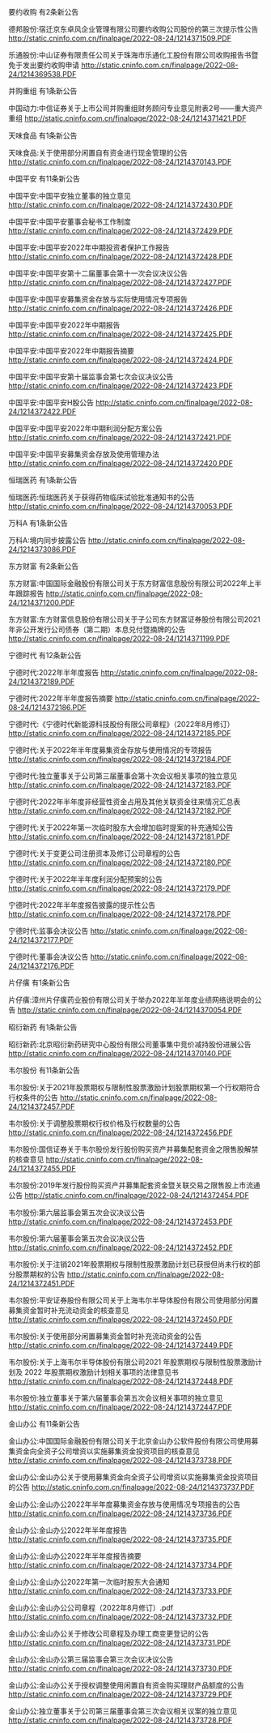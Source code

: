 要约收购 有2条新公告 

德邦股份:宿迁京东卓风企业管理有限公司要约收购公司股份的第三次提示性公告 http://static.cninfo.com.cn/finalpage/2022-08-24/1214371509.PDF 

乐通股份:中山证券有限责任公司关于珠海市乐通化工股份有限公司收购报告书暨免于发出要约收购申请 http://static.cninfo.com.cn/finalpage/2022-08-24/1214369538.PDF 

并购重组 有1条新公告 

中国动力:中信证券关于上市公司并购重组财务顾问专业意见附表2号——重大资产重组 http://static.cninfo.com.cn/finalpage/2022-08-24/1214371421.PDF 

天味食品 有1条新公告 

天味食品:关于使用部分闲置自有资金进行现金管理的公告 http://static.cninfo.com.cn/finalpage/2022-08-24/1214370143.PDF 

中国平安 有11条新公告 

中国平安:中国平安独立董事的独立意见 http://static.cninfo.com.cn/finalpage/2022-08-24/1214372430.PDF 

中国平安:中国平安董事会秘书工作制度 http://static.cninfo.com.cn/finalpage/2022-08-24/1214372429.PDF 

中国平安:中国平安2022年中期投资者保护工作报告 http://static.cninfo.com.cn/finalpage/2022-08-24/1214372428.PDF 

中国平安:中国平安第十二届董事会第十一次会议决议公告 http://static.cninfo.com.cn/finalpage/2022-08-24/1214372427.PDF 

中国平安:中国平安募集资金存放与实际使用情况专项报告 http://static.cninfo.com.cn/finalpage/2022-08-24/1214372426.PDF 

中国平安:中国平安2022年中期报告 http://static.cninfo.com.cn/finalpage/2022-08-24/1214372425.PDF 

中国平安:中国平安2022年中期报告摘要 http://static.cninfo.com.cn/finalpage/2022-08-24/1214372424.PDF 

中国平安:中国平安第十届监事会第七次会议决议公告 http://static.cninfo.com.cn/finalpage/2022-08-24/1214372423.PDF 

中国平安:中国平安H股公告 http://static.cninfo.com.cn/finalpage/2022-08-24/1214372422.PDF 

中国平安:中国平安2022年中期利润分配方案公告 http://static.cninfo.com.cn/finalpage/2022-08-24/1214372421.PDF 

中国平安:中国平安募集资金存放及使用管理办法 http://static.cninfo.com.cn/finalpage/2022-08-24/1214372420.PDF 

恒瑞医药 有1条新公告 

恒瑞医药:恒瑞医药关于获得药物临床试验批准通知书的公告 http://static.cninfo.com.cn/finalpage/2022-08-24/1214370053.PDF 

万科A 有1条新公告 

万科A:境内同步披露公告 http://static.cninfo.com.cn/finalpage/2022-08-24/1214373086.PDF 

东方财富 有2条新公告 

东方财富:中国国际金融股份有限公司关于东方财富信息股份有限公司2022年上半年跟踪报告 http://static.cninfo.com.cn/finalpage/2022-08-24/1214371200.PDF 

东方财富:东方财富信息股份有限公司关于子公司东方财富证券股份有限公司2021年非公开发行公司债券（第二期）本息兑付暨摘牌的公告 http://static.cninfo.com.cn/finalpage/2022-08-24/1214371199.PDF 

宁德时代 有12条新公告 

宁德时代:2022年半年度报告 http://static.cninfo.com.cn/finalpage/2022-08-24/1214372189.PDF 

宁德时代:2022年半年度报告摘要 http://static.cninfo.com.cn/finalpage/2022-08-24/1214372186.PDF 

宁德时代:《宁德时代新能源科技股份有限公司章程》（2022年8月修订） http://static.cninfo.com.cn/finalpage/2022-08-24/1214372185.PDF 

宁德时代:关于2022年半年度募集资金存放与使用情况的专项报告 http://static.cninfo.com.cn/finalpage/2022-08-24/1214372184.PDF 

宁德时代:独立董事关于公司第三届董事会第十次会议相关事项的独立意见 http://static.cninfo.com.cn/finalpage/2022-08-24/1214372183.PDF 

宁德时代:2022年半年度非经营性资金占用及其他关联资金往来情况汇总表 http://static.cninfo.com.cn/finalpage/2022-08-24/1214372182.PDF 

宁德时代:关于2022年第一次临时股东大会增加临时提案的补充通知公告 http://static.cninfo.com.cn/finalpage/2022-08-24/1214372181.PDF 

宁德时代:关于变更公司注册资本及修订公司章程的公告 http://static.cninfo.com.cn/finalpage/2022-08-24/1214372180.PDF 

宁德时代:关于2022年半年度利润分配预案的公告 http://static.cninfo.com.cn/finalpage/2022-08-24/1214372179.PDF 

宁德时代:2022年半年度报告披露的提示性公告 http://static.cninfo.com.cn/finalpage/2022-08-24/1214372178.PDF 

宁德时代:监事会决议公告 http://static.cninfo.com.cn/finalpage/2022-08-24/1214372177.PDF 

宁德时代:董事会决议公告 http://static.cninfo.com.cn/finalpage/2022-08-24/1214372176.PDF 

片仔癀 有1条新公告 

片仔癀:漳州片仔癀药业股份有限公司关于举办2022年半年度业绩网络说明会的公告 http://static.cninfo.com.cn/finalpage/2022-08-24/1214370054.PDF 

昭衍新药 有1条新公告 

昭衍新药:北京昭衍新药研究中心股份有限公司董事集中竞价减持股份进展公告 http://static.cninfo.com.cn/finalpage/2022-08-24/1214370140.PDF 

韦尔股份 有11条新公告 

韦尔股份:关于2021年股票期权与限制性股票激励计划股票期权第一个行权期符合行权条件的公告 http://static.cninfo.com.cn/finalpage/2022-08-24/1214372457.PDF 

韦尔股份:关于调整股票期权行权价格及行权数量的公告 http://static.cninfo.com.cn/finalpage/2022-08-24/1214372456.PDF 

韦尔股份:国信证券关于韦尔股份发行股份购买资产并募集配套资金之限售股解禁的核查意见 http://static.cninfo.com.cn/finalpage/2022-08-24/1214372455.PDF 

韦尔股份:2019年发行股份购买资产并募集配套资金暨关联交易之限售股上市流通公告 http://static.cninfo.com.cn/finalpage/2022-08-24/1214372454.PDF 

韦尔股份:第六届监事会第五次会议决议公告 http://static.cninfo.com.cn/finalpage/2022-08-24/1214372453.PDF 

韦尔股份:第六届董事会第五次会议决议公告 http://static.cninfo.com.cn/finalpage/2022-08-24/1214372452.PDF 

韦尔股份:关于注销2021年股票期权与限制性股票激励计划已获授但尚未行权的部分股票期权的公告 http://static.cninfo.com.cn/finalpage/2022-08-24/1214372451.PDF 

韦尔股份:平安证券股份有限公司关于上海韦尔半导体股份有限公司使用部分闲置募集资金暂时补充流动资金的核查意见 http://static.cninfo.com.cn/finalpage/2022-08-24/1214372450.PDF 

韦尔股份:关于使用部分闲置募集资金暂时补充流动资金的公告 http://static.cninfo.com.cn/finalpage/2022-08-24/1214372449.PDF 

韦尔股份:关于上海韦尔半导体股份有限公司2021 年股票期权与限制性股票激励计划及 2022 年股票期权激励计划相关事项的法律意见书 http://static.cninfo.com.cn/finalpage/2022-08-24/1214372448.PDF 

韦尔股份:独立董事关于第六届董事会第五次会议相关事项的独立意见 http://static.cninfo.com.cn/finalpage/2022-08-24/1214372447.PDF 

金山办公 有11条新公告 

金山办公:中国国际金融股份有限公司关于北京金山办公软件股份有限公司使用募集资金向全资子公司增资以实施募集资金投资项目的核查意见 http://static.cninfo.com.cn/finalpage/2022-08-24/1214373738.PDF 

金山办公:金山办公关于使用募集资金向全资子公司增资以实施募集资金投资项目的公告 http://static.cninfo.com.cn/finalpage/2022-08-24/1214373737.PDF 

金山办公:金山办公2022年半年度募集资金存放与使用情况专项报告的公告 http://static.cninfo.com.cn/finalpage/2022-08-24/1214373736.PDF 

金山办公:金山办公2022年半年度报告 http://static.cninfo.com.cn/finalpage/2022-08-24/1214373735.PDF 

金山办公:金山办公2022年半年度报告摘要 http://static.cninfo.com.cn/finalpage/2022-08-24/1214373734.PDF 

金山办公:金山办公2022年第一次临时股东大会通知 http://static.cninfo.com.cn/finalpage/2022-08-24/1214373733.PDF 

金山办公:金山办公公司章程（2022年8月修订）.pdf http://static.cninfo.com.cn/finalpage/2022-08-24/1214373732.PDF 

金山办公:金山办公关于修改公司章程及办理工商变更登记的公告 http://static.cninfo.com.cn/finalpage/2022-08-24/1214373731.PDF 

金山办公:金山办公第三届监事会第三次会议决议公告 http://static.cninfo.com.cn/finalpage/2022-08-24/1214373730.PDF 

金山办公:金山办公关于授权调整使用闲置自有资金购买理财产品额度的公告 http://static.cninfo.com.cn/finalpage/2022-08-24/1214373729.PDF 

金山办公:独立董事关于公司第三届董事会第三次会议相关议案的独立意见 http://static.cninfo.com.cn/finalpage/2022-08-24/1214373728.PDF 

